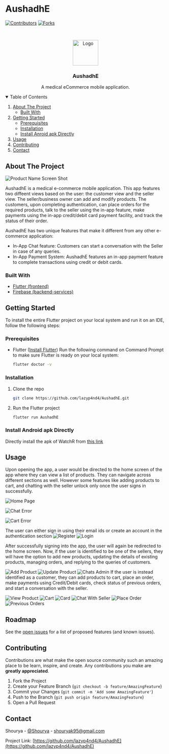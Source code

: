 # AushadhE


[![Contributors][contributors-shield]][contributors-url]
[![Forks][forks-shield]][forks-url]



<!-- PROJECT LOGO -->
<br />
<p align="center">
  <a href="https://github.com/lazyp4nd4/AushadhE">
    <img src="assets/circle-cropped.png" alt="Logo" width="80" height="80">
  </a>

  <h3 align="center">AushadhE</h3>

  <p align="center">
    A medical eCommerce mobile application.
  </p>
</p>



<!-- TABLE OF CONTENTS -->
<details open="open">
  <summary>Table of Contents</summary>
  <ol>
    <li>
      <a href="#about-the-project">About The Project</a>
      <ul>
        <li><a href="#built-with">Built With</a></li>
      </ul>
    </li>
    <li>
      <a href="#getting-started">Getting Started</a>
      <ul>
        <li><a href="#prerequisites">Prerequisites</a></li>
        <li><a href="#installation">Installation</a></li>
        <li><a href="#install-android-apk-directly">Install Anroid apk Directly</a></li>
      </ul>
    </li>
    <li><a href="#usage">Usage</a></li>
    <li><a href="#contributing">Contributing</a></li>
    <li><a href="#contact">Contact</a></li>
  </ol>
</details>



<!-- ABOUT THE PROJECT -->
## About The Project

![Product Name Screen Shot](https://github.com/lazyp4nd4/AushadhE/blob/main/Screenshots/Splash2.png?raw=true)


AushadhE is a medical e-commerce mobile application. This app features two diffeent views based on the user: the customer view and the seller view. The seller/business owner can add and modify products. The customers, upon completing authentication, can place orders for the required products, talk to the seller using the in-app feature, make payments using the in-app credit/debit card payment facility, and track the status of their order.

AushadhE has two unique features that make it different from any other e-commerce application: 
* In-App Chat feature: Customers can start a conversation with the Seller in case of any queries.
* In-App Payment System: AushadhE features an in-app payment feature to complete transactions using credit or debit cards.


### Built With

* [Flutter (frontend)](https://flutter.dev/)
* [Firebase (backend-services)](https://firebase.google.com/)



<!-- GETTING STARTED -->
## Getting Started

To install the entire Flutter project on your local system and run it on an IDE, follow the following steps:

### Prerequisites

* Flutter ([Install Flutter](https://flutter.dev/docs/get-started/install))
Run the following command on Command Prompt to make sure Flutter is ready on your local system:
  ```sh
  flutter doctor -v
  ```

### Installation

1. Clone the repo
   ```sh
   git clone https://github.com/lazyp4nd4/AushadhE.git
   ```
3. Run the Flutter project
   ```sh
   flutter run AushadhE
   ```

### Install Android apk Directly

Directly install the apk of WatchR from [this link](https://github.com/lazyp4nd4/AushadhE/blob/main/Apk/app-release.apk)



<!-- USAGE EXAMPLES -->
## Usage

Upon opening the app, a user would be directed to the home screen of the app where they can view a list of products. They can navigate across different sections as well. However some features like adding products to cart, and chatting with the seller unlock only once the user signs in successfully.

![Home Page](https://github.com/lazyp4nd4/AushadhE/blob/main/Screenshots/HomeA.png?raw=true)

![Chat Error](https://github.com/lazyp4nd4/AushadhE/blob/main/Screenshots/ChatError.png?raw=true)

![Cart Error](https://github.com/lazyp4nd4/AushadhE/blob/main/Screenshots/CartError.png?raw=true)

The user can either sign in using their email ids or create an account in the authentication section
![Register](https://github.com/lazyp4nd4/AushadhE/blob/main/Screenshots/Register.png?raw=true)
![Login](https://github.com/lazyp4nd4/AushadhE/blob/main/Screenshots/Login.png?raw=true)

After successfully signing into the app, the user will again be redirected to the home screen. Now, if the user is identified to be one of the sellers, they will have the option to add new products, updating the details of existing products, managing orders, and replying to the queries of customers.
<!--ADD SELLER SCREENSHOTS --> 
![Add Product](https://github.com/lazyp4nd4/AushadhE/blob/main/Screenshots/AddProduct.png?raw=true)
![Update Product](https://github.com/lazyp4nd4/AushadhE/blob/main/Screenshots/UpdateProduct.png?raw=true)
![Chats Admin](https://github.com/lazyp4nd4/AushadhE/blob/main/Screenshots/ChatsAdmin.png?raw=true)
If the user is instead identified as a customer, they can add products to cart, place an order, make payments using Credit/Debit cards, check status of previous orders, and start a conversation with the seller.
<!--ADD Customer SCREENSHOTS -->
![View Product](https://github.com/lazyp4nd4/AushadhE/blob/main/Screenshots/ViewProduct.png?raw=true)
![Cart](https://github.com/lazyp4nd4/AushadhE/blob/main/Screenshots/Cart.png?raw=true)
![Card](https://github.com/lazyp4nd4/AushadhE/blob/main/Screenshots/Card.png?raw=true)
![Chat With Seller](https://github.com/lazyp4nd4/AushadhE/blob/main/Screenshots/ChatWithAdmin.png?raw=true)
![Place Order](https://github.com/lazyp4nd4/AushadhE/blob/main/Screenshots/PlaceOrder.png?raw=true)
![Previous Orders](https://github.com/lazyp4nd4/AushadhE/blob/main/Screenshots/PreviousOrders.png?raw=true)

<!-- ROADMAP -->
## Roadmap

See the [open issues](https://github.com/lazyp4nd4/AushadhE/issues) for a list of proposed features (and known issues).



<!-- CONTRIBUTING -->
## Contributing

Contributions are what make the open source community such an amazing place to be learn, inspire, and create. Any contributions you make are **greatly appreciated**.

1. Fork the Project
2. Create your Feature Branch (`git checkout -b feature/AmazingFeature`)
3. Commit your Changes (`git commit -m 'Add some AmazingFeature'`)
4. Push to the Branch (`git push origin feature/AmazingFeature`)
5. Open a Pull Request



<!-- CONTACT -->
## Contact

Shourya - [@Shourya](https://www.linkedin.com/in/shourya-3b43a41a5/) - shouryak95@gmail.com

Project Link: [https://github.com/lazyp4nd4/AushadhE](https://github.com/lazyp4nd4/AushadhE)







<!-- MARKDOWN LINKS & IMAGES -->
<!-- https://www.markdownguide.org/basic-syntax/#reference-style-links -->
[contributors-shield]: https://img.shields.io/github/contributors/othneildrew/Best-README-Template.svg?style=for-the-badge
[contributors-url]: https://github.com/othneildrew/Best-README-Template/graphs/contributors
[forks-shield]: https://img.shields.io/github/forks/othneildrew/Best-README-Template.svg?style=for-the-badge
[forks-url]: https://github.com/othneildrew/Best-README-Template/network/members
[stars-shield]: https://img.shields.io/github/stars/othneildrew/Best-README-Template.svg?style=for-the-badge
[stars-url]: https://github.com/othneildrew/Best-README-Template/stargazers
[issues-shield]: https://img.shields.io/github/issues/othneildrew/Best-README-Template.svg?style=for-the-badge
[issues-url]: https://github.com/othneildrew/Best-README-Template/issues
[license-shield]: https://img.shields.io/github/license/othneildrew/Best-README-Template.svg?style=for-the-badge
[license-url]: https://github.com/othneildrew/Best-README-Template/blob/master/LICENSE.txt
[linkedin-shield]: https://img.shields.io/badge/-LinkedIn-black.svg?style=for-the-badge&logo=linkedin&colorB=555
[linkedin-url]: https://linkedin.com/in/othneildrew
[product-screenshot]: images/screenshot.png
